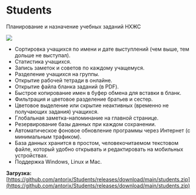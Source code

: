 # Students

Планирование и назначение учебных заданий НХЖС

![](https://blogger.googleusercontent.com/img/b/R29vZ2xl/AVvXsEhPSRPL42fNuvP8j5m3Fh7krcDW0bVqez_KxnTJZyRypMsEWAf3a2CTLM280kIOe_D7zGheBXkua0Cf3IauELbRFV8ZejD9_tq1veMhCm1Aa6A_W9yoGVw3kkFbYiiHR8ahMbvlRmJMUpaDiMst3-j54PwC7FYiecpsGJ8JXRnABtomDSTvh7hAoSO9-gX-/s1600/screenshot.png)

* Сортировка учащихся по имени и дате выступлений (чем выше, тем дольше не выступал).
* Статистика учащихся.
* Запись заметок и советов по каждому учащемуся.
* Разделение учащихся на группы.
* Открытие рабочей тетради в онлайне.
* Открытие файла бланка заданий (в PDF).
* Быстрое копирование имен в буфер обмена для вставки в бланк.
* Фильтрация и цветовое разделение братьев и сестер.
* Цветовое выделение или скрытие неактивных (временно не получающих задания) учащихся.
* Глобальная заметка-напоминание на главной странице.
* Резервирование базы данных при каждом сохранении.
* Автоматическое фоновое обновление программы через Интернет (с минимальным трафиком).
* База данных хранится в простом, человекочитаемом текстовом файле, который удобно открывать и редактировать на мобильных устройствах.
* Поддержка Windows, Linux и Mac.

**Загрузка:**
[https://github.com/antorix/Students/releases/download/main/students.zip](https://github.com/antorix/Students/releases/download/main/students.zip)
